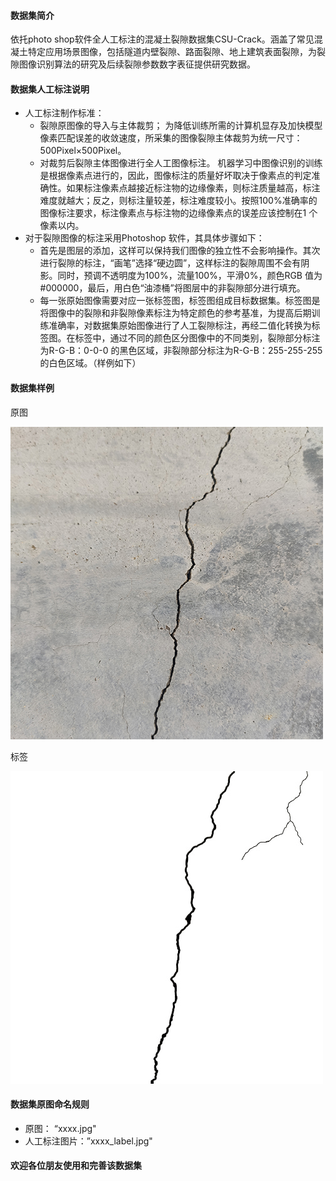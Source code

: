 #### 数据集简介

依托photo shop软件全人工标注的混凝土裂隙数据集CSU-Crack。涵盖了常见混凝土特定应用场景图像，包括隧道内壁裂隙、路面裂隙、地上建筑表面裂隙，为裂隙图像识别算法的研究及后续裂隙参数数字表征提供研究数据。

#### 数据集人工标注说明
* 人工标注制作标准：
   *  裂隙原图像的导入与主体裁剪；
为降低训练所需的计算机显存及加快模型像素匹配误差的收敛速度，所采集的图像裂隙主体裁剪为统一尺寸：500Pixel×500Pixel。
   *  对裁剪后裂隙主体图像进行全人工图像标注。
机器学习中图像识别的训练是根据像素点进行的，因此，图像标注的质量好坏取决于像素点的判定准确性。如果标注像素点越接近标注物的边缘像素，则标注质量越高，标注难度就越大；反之，则标注量较差，标注难度较小。按照100%准确率的图像标注要求，标注像素点与标注物的边缘像素点的误差应该控制在1 个像素以内。
* 对于裂隙图像的标注采用Photoshop 软件，其具体步骤如下：
   *  首先是图层的添加，这样可以保持我们图像的独立性不会影响操作。其次进行裂隙的标注，“画笔”选择“硬边圆”，这样标注的裂隙周围不会有阴影。同时，预调不透明度为100%，流量100%，平滑0%，颜色RGB 值为#000000，最后，用白色“油漆桶”将图层中的非裂隙部分进行填充。
   *  每一张原始图像需要对应一张标签图，标签图组成目标数据集。标签图是将图像中的裂隙和非裂隙像素标注为特定颜色的参考基准，为提高后期训练准确率，对数据集原始图像进行了人工裂隙标注，再经二值化转换为标签图。在标签中，通过不同的颜色区分图像中的不同类别，裂隙部分标注为R-G-B：0-0-0 的黑色区域，非裂隙部分标注为R-G-B：255-255-255的白色区域。（样例如下）

#### 数据集样例

原图

![image1](原图/0018.jpg)

标签

![image2](标签/0018_label.jpg)

#### 数据集原图命名规则

* 原图： “xxxx.jpg"
* 人工标注图片：”xxxx_label.jpg"

#### 欢迎各位朋友使用和完善该数据集
